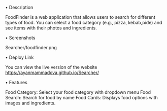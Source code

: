 • Description

FoodFinder is a web application that allows users to search for different types of food. You can select a food category (e.g., pizza, kebab,pide) and see items with their photos and ingredients.

• Screenshots

Searcher/foodfinder.png

• Deploy Link

You can view the live version of the website https://ayanmammadova.github.io/Searcher/

• Features

Food Category: Select your food category with dropdown menu
Food Search: Search for food by name
Food Cards: Displays food options with images and ingredients.







